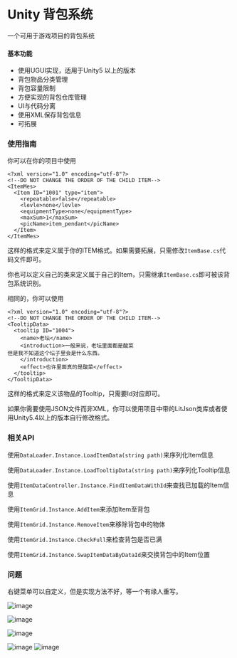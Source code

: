 # Unity 背包系统

一个可用于游戏项目的背包系统

#### 基本功能
* 使用UGUI实现，适用于Unity5 以上的版本
* 背包物品分类管理
* 背包容量限制
* 方便实现的背包仓库管理
* UI与代码分离
* 使用XML保存背包信息
* 可拓展

### 使用指南
你可以在你的项目中使用
```
<?xml version="1.0" encoding="utf-8"?>
<!--DO NOT CHANGE THE ORDER OF THE CHILD ITEM-->
<ItemMes>
  <Item ID="1001" type="item">
    <repeatable>false</repeatable>
    <levle>none</levle>
    <equipmentType>none</equipmentType>
    <maxSum>1</maxSum>
    <picName>item_pendant</picName>
  </Item>
</ItemMes>
```
这样的格式来定义属于你的ITEM格式。如果需要拓展，只需修改`ItemBase.cs`代码文件即可。


你也可以定义自己的类来定义属于自己的Item，只需继承`ItemBase.cs`即可被该背包系统识别。

相同的，你可以使用
```
<?xml version="1.0" encoding="utf-8"?>
<!--DO NOT CHANGE THE ORDER OF THE CHILD ITEM-->
<TooltipData>
  <tooltip ID="1004">
    <name>老坛</name>
    <introduction>一般来说，老坛里面都是酸菜
但是我不知道这个坛子里会是什么东西。
    </introduction>
    <effect>也许里面真的是酸菜</effect>
  </tooltip>
</TooltipData>
```
这样的格式来定义该物品的Tooltip，只需要Id对应即可。

如果你需要使用JSON文件而非XML，你可以使用项目中带的LitJson类库或者使用Unity5.4以上的版本自行修改格式。

### 相关API
使用`DataLoader.Instance.LoadItemData(string path)`来序列化Item信息

使用`DataLoader.Instance.LoadTooltipData(string path)`来序列化Tooltip信息

使用`ItemDataController.Instance.FindItemDataWithId`来查找已加载的Item信息

使用`ItemGrid.Instance.AddItem`来添加Item至背包

使用`ItemGrid.Instance.RemoveItem`来移除背包中的物体

使用`ItemGrid.Instance.CheckFull`来检查背包是否已满

使用`ItemGrid.Instance.SwapItemDataByDataId`来交换背包中的Item位置

### 问题
右键菜单可以自定义，但是实现方法不好，等一个有缘人重写。

![image](http://github.com/GhostYii/InventorySystem/raw/master/Readme/Preview.png)

![image](http://github.com/GhostYii/InventorySystem/raw/master/Readme/tooltip.png)

![image](http://github.com/GhostYii/InventorySystem/raw/master/Readme/drag.png)

![image](http://github.com/GhostYii/InventorySystem/raw/master/Readme/rightclick0.png)  ![image](http://github.com/GhostYii/InventorySystem/raw/master/Readme/rightclick1.png)
